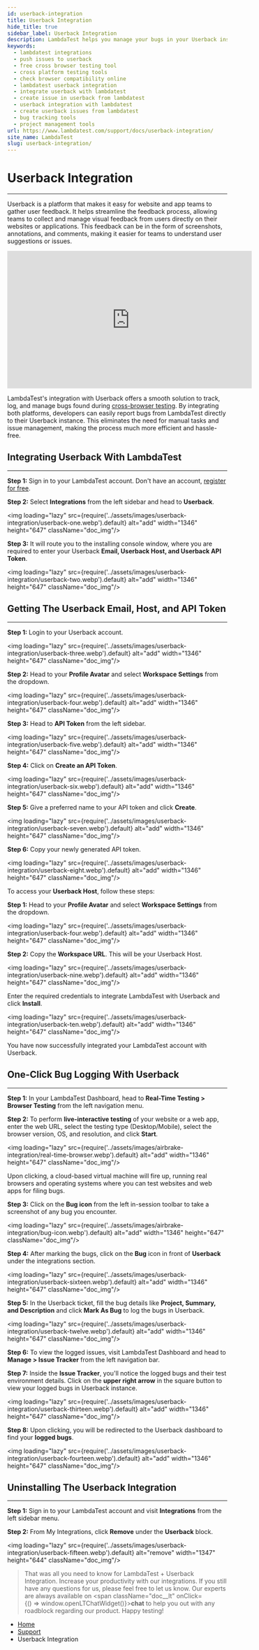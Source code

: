 ```yaml
---
id: userback-integration
title: Userback Integration
hide_title: true
sidebar_label: Userback Integration
description: LambdaTest helps you manage your bugs in your Userback instance in a single click. All the details you provide in LambdaTest like task list, assignee, title and description would automatically be presented in the project in your Userback instance.
keywords:
  - lambdatest integrations
  - push issues to userback
  - free cross browser testing tool
  - cross platform testing tools
  - check browser compatibility online
  - lambdatest userback integration
  - integrate userback with lambdatest
  - create issue in userback from lambdatest
  - userback integration with lambdatest
  - create userback issues from lambdatest
  - bug tracking tools
  - project management tools
url: https://www.lambdatest.com/support/docs/userback-integration/
site_name: LambdaTest
slug: userback-integration/
---
```


<script type="application/ld+json"
      dangerouslySetInnerHTML={{ __html: JSON.stringify({
       "@context": "https://schema.org",
        "@type": "BreadcrumbList",
        "itemListElement": [{
          "@type": "ListItem",
          "position": 1,
          "name": "LambdaTest",
          "item": "https://www.lambdatest.com"
        },{
          "@type": "ListItem",
          "position": 2,
          "name": "Support",
          "item": "https://www.lambdatest.com/support/docs/"
        },{
          "@type": "ListItem",
          "position": 3,
          "name": "Userback Integration",
          "item": "https://www.lambdatest.com/support/docs/userback-integration/"
        }]
      })
    }}
>  </script>

# Userback Integration
***

Userback is a platform that makes it easy for website and app teams to gather user feedback. It helps streamline the feedback process, allowing teams to collect and manage visual feedback from users directly on their websites or applications. This feedback can be in the form of screenshots, annotations, and comments, making it easier for teams to understand user suggestions or issues. 

<iframe width="560" height="315" src="https://www.youtube.com/embed/FuUuqsTrT2Y?si=TnFGpZk_YwGd1Vb8" title="YouTube video player" frameborder="0" allow="accelerometer; autoplay; clipboard-write; encrypted-media; gyroscope; picture-in-picture; web-share" allowfullscreen></iframe>

LambdaTest's integration with Userback offers a smooth solution to track, log, and manage bugs found during [cross-browser testing](https://www.lambdatest.com/). By integrating both platforms, developers can easily report bugs from LambdaTest directly to their Userback instance. This eliminates the need for manual tasks and issue management, making the process much more efficient and hassle-free.

## Integrating Userback With LambdaTest
***

**Step 1:** Sign in to your LambdaTest account. Don't have an account, [register for free](https://accounts.lambdatest.com/register).

**Step 2:** Select **Integrations** from the left sidebar and head to **Userback**.

<img loading="lazy" src={require('../assets/images/userback-integration/userback-one.webp').default} alt="add" width="1346" height="647" className="doc_img"/>

**Step 3:** It will route you to the installing console window, where you are required to enter your Userback **Email, Userback Host, and Userback API Token**.

<img loading="lazy" src={require('../assets/images/userback-integration/userback-two.webp').default} alt="add" width="1346" height="647" className="doc_img"/>

## Getting The Userback Email, Host, and API Token
***

**Step 1:** Login to your Userback account.

<img loading="lazy" src={require('../assets/images/userback-integration/userback-three.webp').default} alt="add" width="1346" height="647" className="doc_img"/>

**Step 2:** Head to your **Profile Avatar** and select **Workspace Settings** from the dropdown. 

<img loading="lazy" src={require('../assets/images/userback-integration/userback-four.webp').default} alt="add" width="1346" height="647" className="doc_img"/>

**Step 3:** Head to **API Token** from the left sidebar. 

<img loading="lazy" src={require('../assets/images/userback-integration/userback-five.webp').default} alt="add" width="1346" height="647" className="doc_img"/>

**Step 4:** Click on **Create an API Token**.

<img loading="lazy" src={require('../assets/images/userback-integration/userback-six.webp').default} alt="add" width="1346" height="647" className="doc_img"/>

**Step 5:** Give a preferred name to your API token and click **Create**.

<img loading="lazy" src={require('../assets/images/userback-integration/userback-seven.webp').default} alt="add" width="1346" height="647" className="doc_img"/>

**Step 6:** Copy your newly generated API token. 

<img loading="lazy" src={require('../assets/images/userback-integration/userback-eight.webp').default} alt="add" width="1346" height="647" className="doc_img"/>

To access your **Userback Host**, follow these steps:

**Step 1:** Head to your **Profile Avatar** and select **Workspace Settings** from the dropdown.

<img loading="lazy" src={require('../assets/images/userback-integration/userback-four.webp').default} alt="add" width="1346" height="647" className="doc_img"/>

**Step 2:** Copy the **Workspace URL**. This will be your Userback Host. 

<img loading="lazy" src={require('../assets/images/userback-integration/userback-nine.webp').default} alt="add" width="1346" height="647" className="doc_img"/>


Enter the required credentials to integrate LambdaTest with Userback and click **Install**.

<img loading="lazy" src={require('../assets/images/userback-integration/userback-ten.webp').default} alt="add" width="1346" height="647" className="doc_img"/>


You have now successfully integrated your LambdaTest account with Userback.

## One-Click Bug Logging With Userback
***

**Step 1:** In your LambdaTest Dashboard, head to **Real-Time Testing > Browser Testing** from the left navigation menu.

**Step 2:** To perform **live-interactive testing** of your website or a web app, enter the web URL, select the testing type (Desktop/Mobile), select the browser version, OS, and resolution, and click **Start**.

<img loading="lazy" src={require('../assets/images/airbrake-integration/real-time-browser.webp').default} alt="add" width="1346" height="647" className="doc_img"/>

Upon clicking, a cloud-based virtual machine will fire up, running real browsers and operating systems where you can test websites and web apps for filing bugs.

**Step 3:** Click on the **Bug icon** from the left in-session toolbar to take a screenshot of any bug you encounter. 

<img loading="lazy" src={require('../assets/images/airbrake-integration/bug-icon.webp').default} alt="add" width="1346" height="647" className="doc_img"/>

**Step 4:** After marking the bugs, click on the **Bug** icon in front of **Userback** under the integrations section.

<img loading="lazy" src={require('../assets/images/userback-integration/userback-sixteen.webp').default} alt="add" width="1346" height="647" className="doc_img"/>

**Step 5:** In the Userback ticket, fill the bug details like **Project, Summary, and Description** and click **Mark As Bug** to log the bugs in Userback.

<img loading="lazy" src={require('../assets/images/userback-integration/userback-twelve.webp').default} alt="add" width="1346" height="647" className="doc_img"/>

**Step 6:** To view the logged issues, visit LambdaTest Dashboard and head to **Manage > Issue Tracker** from the left navigation bar.


**Step 7:** Inside the **Issue Tracker**, you'll notice the logged bugs and their test environment details. Click on the **upper right arrow** in the square button to view your logged bugs in Userback instance.  

<img loading="lazy" src={require('../assets/images/userback-integration/userback-thirteen.webp').default} alt="add" width="1346" height="647" className="doc_img"/>

**Step 8:**  Upon clicking, you will be redirected to the Userback dashboard to find your **logged bugs**. 

<img loading="lazy" src={require('../assets/images/userback-integration/userback-fourteen.webp').default} alt="add" width="1346" height="647" className="doc_img"/>


## Uninstalling The Userback Integration

***

**Step 1:** Sign in to your LambdaTest account and visit **Integrations** from the left sidebar menu.

**Step 2:** From My Integrations, click **Remove** under the **Userback** block.

<img loading="lazy" src={require('../assets/images/userback-integration/userback-fifteen.webp').default} alt="remove" width="1347" height="644" className="doc_img"/>

> That was all you need to know for LambdaTest + Userback Integration. Increase your productivity with our integrations. If you still have any questions for us, please feel free to let us know. Our experts are always available on <span className="doc__lt" onClick={() => window.openLTChatWidget()}>**chat**</span> to help you out with any roadblock regarding our product. Happy testing!


<nav aria-label="breadcrumbs">
  <ul className="breadcrumbs">
    <li className="breadcrumbs__item">
      <a className="breadcrumbs__link" href="https://www.lambdatest.com">
        Home
      </a>
    </li>
    <li className="breadcrumbs__item">
      <a className="breadcrumbs__link" target="_self" href="https://www.lambdatest.com/support/docs/">
        Support
      </a>
    </li>
    <li className="breadcrumbs__item breadcrumbs__item--active">
      <span className="breadcrumbs__link">
        Userback Integration
      </span>
    </li>
  </ul>
</nav>